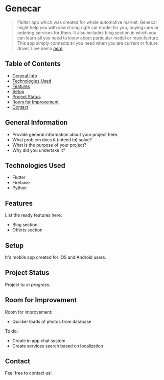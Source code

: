 # Genecar
> Flutter app which was created for whole automotive market. Genecar might help you with searchring rigth car model for you, buying cars or ordering services for them. It also includes blog section in which you can learn all you need to know about particular model or manufacture. This app simply connects all you need when you are current or future driver. 
> Live demo [_here_](https://www.example.com). <!-- If you have the project hosted somewhere, include the link here. -->

## Table of Contents
* [General Info](#general-information)
* [Technologies Used](#technologies-used)
* [Features](#features)
* [Setup](#setup)
* [Project Status](#project-status)
* [Room for Improvement](#room-for-improvement)
* [Contact](#contact)
<!-- * [License](#license) -->


## General Information
- Provide general information about your project here.
- What problem does it (intend to) solve?
- What is the purpose of your project?
- Why did you undertake it?
<!-- You don't have to answer all the questions - just the ones relevant to your project. -->


## Technologies Used
- Flutter
- Firebase
- Python


## Features
List the ready features here:
- Blog section
- Offerts section




## Setup
It's mobile app created for iOS and Android users.




## Project Status
Project is: _in progress_.


## Room for Improvement

Room for improvement:
- Quicker loads of photos from database

To do:
- Create in app chat system
- Create services search based on localization



## Contact
Feel free to contact us! 


<!-- ## License -->
<!-- ALL RIGHTS RESERVED-->


